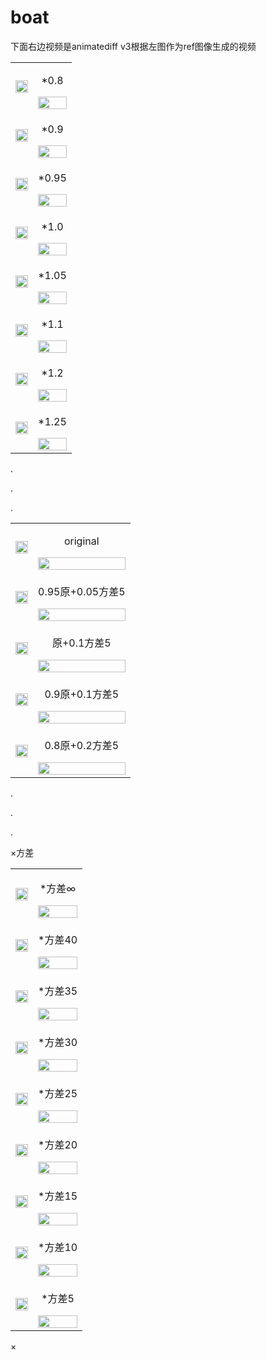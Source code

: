 # boat

下面右边视频是animatediff v3根据左图作为ref图像生成的视频

<table> 
 <tr> <td><img src="https://github.com/users/vancyland/projects/1/assets/127710303/70f74ee3-ec0f-488a-a8ca-1855f50eea5c" width="100%"></td> <td align="center"><p>*0.8</p><img src="https://github.com/vancyland/boat/assets/127710303/c1e9a93e-99b0-4916-98f4-2ce77a3af816" width="100%"></td> </tr>
   <tr> <td><img src="https://github.com/users/vancyland/projects/1/assets/127710303/70f74ee3-ec0f-488a-a8ca-1855f50eea5c" width="100%"></td> <td align="center"><p>*0.9</p><img src="https://github.com/vancyland/boat/assets/127710303/bdf2c0d5-e4e5-4861-a635-38e762d583e5" width="100%"></td> </tr>  
   <tr> <td><img src="https://github.com/users/vancyland/projects/1/assets/127710303/70f74ee3-ec0f-488a-a8ca-1855f50eea5c" width="100%"></td> <td align="center"><p>*0.95</p><img src="https://github.com/vancyland/boat/assets/127710303/a4f3b967-75b7-4cbc-b8a9-272ff371d97e" width="100%"></td> </tr>    
    <tr> <td><img src="https://github.com/users/vancyland/projects/1/assets/127710303/70f74ee3-ec0f-488a-a8ca-1855f50eea5c" width="100%"></td> <td align="center"><p>*1.0</p><img src="https://github.com/vancyland/boat/assets/127710303/798812ef-5bf5-414f-88fa-07f655f655e9" width="100%"></td> </tr> 
  <tr> <td><img src="https://github.com/users/vancyland/projects/1/assets/127710303/70f74ee3-ec0f-488a-a8ca-1855f50eea5c" width="100%"></td> <td align="center"><p>*1.05</p><img src="https://github.com/vancyland/boat/assets/127710303/617fc5d6-a47c-47d4-b1bc-3beebce785c4" width="100%"></td> </tr>  
   <tr> <td><img src="https://github.com/users/vancyland/projects/1/assets/127710303/70f74ee3-ec0f-488a-a8ca-1855f50eea5c" width="100%"></td> <td align="center"><p>*1.1</p><img src="https://github.com/vancyland/boat/assets/127710303/d06acc5a-4e87-4f42-b0ef-7d9dc3053ffb" width="100%"></td> </tr>  
 <tr> <td><img src="https://github.com/users/vancyland/projects/1/assets/127710303/70f74ee3-ec0f-488a-a8ca-1855f50eea5c" width="100%"></td> <td align="center"><p>*1.2</p><img src="https://github.com/vancyland/boat/assets/127710303/69f1e5ff-324f-43c4-a43e-69351b8aca27" width="100%"></td> </tr>
   <tr> <td><img src="https://github.com/users/vancyland/projects/1/assets/127710303/70f74ee3-ec0f-488a-a8ca-1855f50eea5c" width="100%"></td> <td align="center"><p>*1.25</p><img src="https://github.com/vancyland/boat/assets/127710303/0f0e9579-f82b-4c8e-8641-02ab3f62d59e" width="100%"></td> </tr>
</table>

.

.

.

<table> 
  <tr> <td><img src="https://github.com/users/vancyland/projects/1/assets/127710303/70f74ee3-ec0f-488a-a8ca-1855f50eea5c" width="100%"></td> <td align="center"><p>original</p><img src="https://github.com/vancyland/boat/assets/127710303/798812ef-5bf5-414f-88fa-07f655f655e9" width="100%"></td> </tr> 
  <tr> <td><img src="https://github.com/users/vancyland/projects/1/assets/127710303/70f74ee3-ec0f-488a-a8ca-1855f50eea5c" width="100%"></td> <td align="center"><p>0.95原+0.05方差5</p> <img src="https://github.com/vancyland/boat/assets/127710303/327db81e-89a4-4949-8edb-1db50874834e" width="100%"></td> </tr>
  <tr> <td><img src="https://github.com/users/vancyland/projects/1/assets/127710303/70f74ee3-ec0f-488a-a8ca-1855f50eea5c" width="100%"></td> <td align="center"><p>原+0.1方差5</p> <img src="https://github.com/vancyland/boat/assets/127710303/a52ed0b3-4b8a-4c57-8154-ed890fd2cd3f" width="100%"></td> 
    <tr> <td><img src="https://github.com/users/vancyland/projects/1/assets/127710303/70f74ee3-ec0f-488a-a8ca-1855f50eea5c" width="100%"></td> <td align="center"><p>0.9原+0.1方差5</p><img src="https://github.com/vancyland/boat/assets/127710303/20e32edb-8dba-4dbd-83c3-1a2670cdf196" width="100%"></td> </tr> 
  <tr> <td><img src="https://github.com/users/vancyland/projects/1/assets/127710303/70f74ee3-ec0f-488a-a8ca-1855f50eea5c" width="100%"></td> <td align="center"><p>0.8原+0.2方差5</p><img src="https://github.com/vancyland/boat/assets/127710303/cedb53d4-d206-4b56-9a64-558f7aeafa24" width="100%"></td> </tr>
</table>

.

.

.

×方差
<table> 
  <tr> <td><img src="https://github.com/users/vancyland/projects/1/assets/127710303/70f74ee3-ec0f-488a-a8ca-1855f50eea5c" width="100%"></td> <td align="center"><p>*方差∞</p><img src="https://github.com/vancyland/boat/assets/127710303/798812ef-5bf5-414f-88fa-07f655f655e9" width="100%"></td> </tr> 
 <tr> <td><img src="https://github.com/users/vancyland/projects/1/assets/127710303/70f74ee3-ec0f-488a-a8ca-1855f50eea5c" width="100%"></td> <td align="center"><p>*方差40</p><img src="https://github.com/vancyland/boat/assets/127710303/ab8a0aaf-a1a5-4b9c-8c71-2b391a516d56" width="100%"></td> </tr>
 <tr> <td><img src="https://github.com/users/vancyland/projects/1/assets/127710303/70f74ee3-ec0f-488a-a8ca-1855f50eea5c" width="100%"></td> <td align="center"><p>*方差35</p><img src="https://github.com/vancyland/boat/assets/127710303/5d9cf119-55a0-43bb-ba51-57fd0514a274" width="100%"></td> </tr>
 <tr> <td><img src="https://github.com/users/vancyland/projects/1/assets/127710303/70f74ee3-ec0f-488a-a8ca-1855f50eea5c" width="100%"></td> <td align="center"><p>*方差30</p><img src="https://github.com/vancyland/boat/assets/127710303/909a8a12-6c23-49c4-8902-40067189c85f" width="100%"></td> </tr>  
   <tr> <td><img src="https://github.com/users/vancyland/projects/1/assets/127710303/70f74ee3-ec0f-488a-a8ca-1855f50eea5c" width="100%"></td> <td align="center"><p>*方差25</p><img src="https://github.com/vancyland/boat/assets/127710303/af14eccf-dcb8-4e49-8299-5435ca4430d1" width="100%"></td> </tr>  
 <tr> <td><img src="https://github.com/users/vancyland/projects/1/assets/127710303/70f74ee3-ec0f-488a-a8ca-1855f50eea5c" width="100%"></td> <td align="center"><p>*方差20</p><img src="https://github.com/vancyland/boat/assets/127710303/4ae792bb-c185-4d6a-be18-3ee43d7759d1" width="100%"></td> </tr>  
   <tr> <td><img src="https://github.com/users/vancyland/projects/1/assets/127710303/70f74ee3-ec0f-488a-a8ca-1855f50eea5c" width="100%"></td> <td align="center"><p>*方差15</p><img src="https://github.com/vancyland/boat/assets/127710303/25f8f9ed-cd4f-464d-9947-31d9ce0fa55e" width="100%"></td> </tr>
   <tr> <td><img src="https://github.com/users/vancyland/projects/1/assets/127710303/70f74ee3-ec0f-488a-a8ca-1855f50eea5c" width="100%"></td> <td align="center"><p>*方差10</p><img src="https://github.com/vancyland/boat/assets/127710303/a9cab93c-216a-4d09-9723-9cfce600e20c" width="100%"></td> </tr>
  <tr> <td><img src="https://github.com/users/vancyland/projects/1/assets/127710303/70f74ee3-ec0f-488a-a8ca-1855f50eea5c" width="100%"></td> <td align="center"><p>*方差5</p><img src="https://github.com/vancyland/boat/assets/127710303/f03326f8-5411-4bd9-992c-f392be8a654f" width="100%"></td> </tr> 
</table>

×





